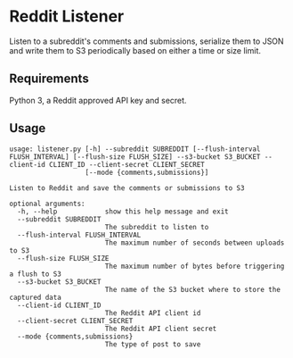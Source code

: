 # Reddit Listener

Listen to a subreddit's comments and submissions, serialize them to JSON
and write them to S3 periodically based on either a time or size limit.

## Requirements

Python 3, a Reddit approved API key and secret.

## Usage

```
usage: listener.py [-h] --subreddit SUBREDDIT [--flush-interval FLUSH_INTERVAL] [--flush-size FLUSH_SIZE] --s3-bucket S3_BUCKET --client-id CLIENT_ID --client-secret CLIENT_SECRET
                   [--mode {comments,submissions}]

Listen to Reddit and save the comments or submissions to S3

optional arguments:
  -h, --help            show this help message and exit
  --subreddit SUBREDDIT
                        The subreddit to listen to
  --flush-interval FLUSH_INTERVAL
                        The maximum number of seconds between uploads to S3
  --flush-size FLUSH_SIZE
                        The maximum number of bytes before triggering a flush to S3
  --s3-bucket S3_BUCKET
                        The name of the S3 bucket where to store the captured data
  --client-id CLIENT_ID
                        The Reddit API client id
  --client-secret CLIENT_SECRET
                        The Reddit API client secret
  --mode {comments,submissions}
                        The type of post to save
```